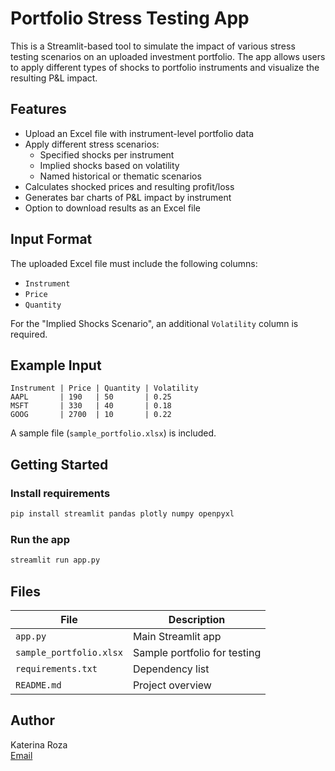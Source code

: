 # Portfolio Stress Testing App

This is a Streamlit-based tool to simulate the impact of various stress testing scenarios on an uploaded investment portfolio. The app allows users to apply different types of shocks to portfolio instruments and visualize the resulting P&L impact.

## Features

- Upload an Excel file with instrument-level portfolio data
- Apply different stress scenarios:
  - Specified shocks per instrument
  - Implied shocks based on volatility
  - Named historical or thematic scenarios
- Calculates shocked prices and resulting profit/loss
- Generates bar charts of P&L impact by instrument
- Option to download results as an Excel file

## Input Format

The uploaded Excel file must include the following columns:

- `Instrument`
- `Price`
- `Quantity`

For the "Implied Shocks Scenario", an additional `Volatility` column is required.

## Example Input

```
Instrument | Price | Quantity | Volatility
AAPL       | 190   | 50       | 0.25
MSFT       | 330   | 40       | 0.18
GOOG       | 2700  | 10       | 0.22
```

A sample file (`sample_portfolio.xlsx`) is included.

## Getting Started

### Install requirements

```bash
pip install streamlit pandas plotly numpy openpyxl
```

### Run the app

```bash
streamlit run app.py
```

## Files

| File | Description |
|------|-------------|
| `app.py` | Main Streamlit app |
| `sample_portfolio.xlsx` | Sample portfolio for testing |
| `requirements.txt` | Dependency list |
| `README.md` | Project overview |

## Author

Katerina Roza  
[Email](mailto:katerinaroza@outlook.com)